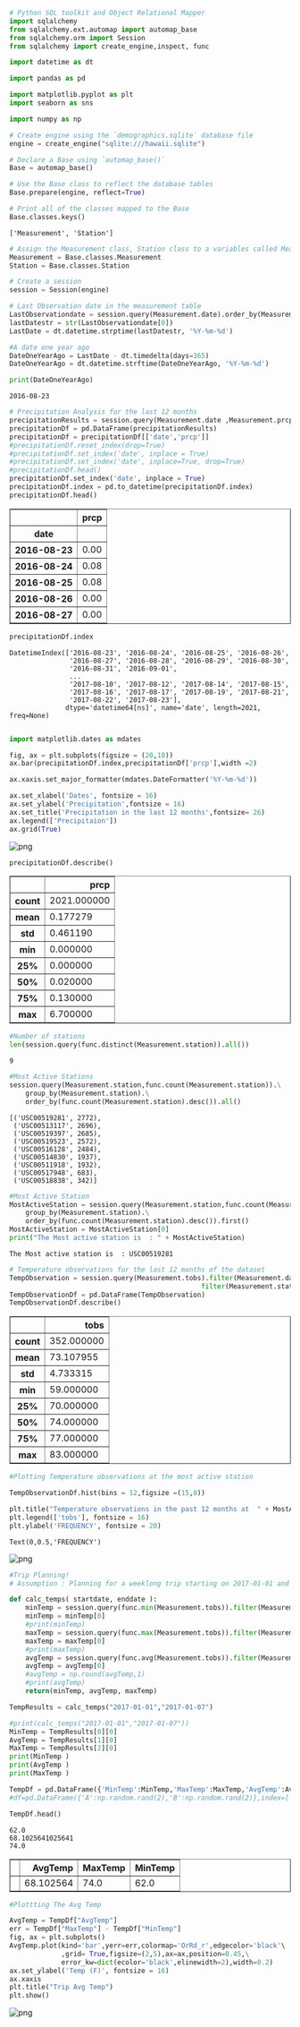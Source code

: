 

```python
# Python SQL toolkit and Object Relational Mapper
import sqlalchemy
from sqlalchemy.ext.automap import automap_base
from sqlalchemy.orm import Session
from sqlalchemy import create_engine,inspect, func

import datetime as dt

import pandas as pd

import matplotlib.pyplot as plt
import seaborn as sns

import numpy as np


```


```python
# Create engine using the `demographics.sqlite` database file
engine = create_engine("sqlite:///hawaii.sqlite")
```


```python
# Declare a Base using `automap_base()`
Base = automap_base()
```


```python
# Use the Base class to reflect the database tables
Base.prepare(engine, reflect=True)
```


```python
# Print all of the classes mapped to the Base
Base.classes.keys()
```




    ['Measurement', 'Station']




```python
# Assign the Measurement class, Station class to a variables called Measurement and Station respectively
Measurement = Base.classes.Measurement
Station = Base.classes.Station
```


```python
# Create a session
session = Session(engine)
```


```python
# Last Observation date in the measurement table
LastObservationdate = session.query(Measurement.date).order_by(Measurement.date.desc()).first()
lastDatestr = str(LastObservationdate[0])
LastDate = dt.datetime.strptime(lastDatestr, '%Y-%m-%d')

#A date one year ago
DateOneYearAgo = LastDate - dt.timedelta(days=365)
DateOneYearAgo = dt.datetime.strftime(DateOneYearAgo, '%Y-%m-%d')

print(DateOneYearAgo)
```

    2016-08-23
    


```python
# Precipitation Analysis for the last 12 months
precipitationResults = session.query(Measurement.date ,Measurement.prcp ).filter(Measurement.date >= DateOneYearAgo).all()
precipitationDf = pd.DataFrame(precipitationResults)
precipitationDf = precipitationDf[['date','prcp']]
#precipitationDf.reset_index(drop=True)
#precipitationDf.set_index('date', inplace = True)
#precipitationDf.set_index('date', inplace=True, drop=True)
#precipitationDf.head()
precipitationDf.set_index('date', inplace = True)
precipitationDf.index = pd.to_datetime(precipitationDf.index)
precipitationDf.head()
```




<div>
<style>
    .dataframe thead tr:only-child th {
        text-align: right;
    }

    .dataframe thead th {
        text-align: left;
    }

    .dataframe tbody tr th {
        vertical-align: top;
    }
</style>
<table border="1" class="dataframe">
  <thead>
    <tr style="text-align: right;">
      <th></th>
      <th>prcp</th>
    </tr>
    <tr>
      <th>date</th>
      <th></th>
    </tr>
  </thead>
  <tbody>
    <tr>
      <th>2016-08-23</th>
      <td>0.00</td>
    </tr>
    <tr>
      <th>2016-08-24</th>
      <td>0.08</td>
    </tr>
    <tr>
      <th>2016-08-25</th>
      <td>0.08</td>
    </tr>
    <tr>
      <th>2016-08-26</th>
      <td>0.00</td>
    </tr>
    <tr>
      <th>2016-08-27</th>
      <td>0.00</td>
    </tr>
  </tbody>
</table>
</div>




```python
precipitationDf.index

```




    DatetimeIndex(['2016-08-23', '2016-08-24', '2016-08-25', '2016-08-26',
                   '2016-08-27', '2016-08-28', '2016-08-29', '2016-08-30',
                   '2016-08-31', '2016-09-01',
                   ...
                   '2017-08-10', '2017-08-12', '2017-08-14', '2017-08-15',
                   '2017-08-16', '2017-08-17', '2017-08-19', '2017-08-21',
                   '2017-08-22', '2017-08-23'],
                  dtype='datetime64[ns]', name='date', length=2021, freq=None)




```python

import matplotlib.dates as mdates

fig, ax = plt.subplots(figsize = (20,10))
ax.bar(precipitationDf.index,precipitationDf['prcp'],width =2)

ax.xaxis.set_major_formatter(mdates.DateFormatter('%Y-%m-%d'))

ax.set_xlabel('Dates', fontsize = 16)
ax.set_ylabel('Precipitation',fontsize = 16)
ax.set_title('Precipitation in the last 12 months',fontsize= 26)
ax.legend(['Precipitaion'])
ax.grid(True)

```


![png](output_10_0.png)



```python
precipitationDf.describe()
```




<div>
<style>
    .dataframe thead tr:only-child th {
        text-align: right;
    }

    .dataframe thead th {
        text-align: left;
    }

    .dataframe tbody tr th {
        vertical-align: top;
    }
</style>
<table border="1" class="dataframe">
  <thead>
    <tr style="text-align: right;">
      <th></th>
      <th>prcp</th>
    </tr>
  </thead>
  <tbody>
    <tr>
      <th>count</th>
      <td>2021.000000</td>
    </tr>
    <tr>
      <th>mean</th>
      <td>0.177279</td>
    </tr>
    <tr>
      <th>std</th>
      <td>0.461190</td>
    </tr>
    <tr>
      <th>min</th>
      <td>0.000000</td>
    </tr>
    <tr>
      <th>25%</th>
      <td>0.000000</td>
    </tr>
    <tr>
      <th>50%</th>
      <td>0.020000</td>
    </tr>
    <tr>
      <th>75%</th>
      <td>0.130000</td>
    </tr>
    <tr>
      <th>max</th>
      <td>6.700000</td>
    </tr>
  </tbody>
</table>
</div>




```python
#Number of stations
len(session.query(func.distinct(Measurement.station)).all())


```




    9




```python
#Most Active Stations
session.query(Measurement.station,func.count(Measurement.station)).\
    group_by(Measurement.station).\
    order_by(func.count(Measurement.station).desc()).all()

```




    [('USC00519281', 2772),
     ('USC00513117', 2696),
     ('USC00519397', 2685),
     ('USC00519523', 2572),
     ('USC00516128', 2484),
     ('USC00514830', 1937),
     ('USC00511918', 1932),
     ('USC00517948', 683),
     ('USC00518838', 342)]




```python
#Most Active Station
MostActiveStation = session.query(Measurement.station,func.count(Measurement.station)).\
    group_by(Measurement.station).\
    order_by(func.count(Measurement.station).desc()).first()
MostActiveStation = MostActiveStation[0] 
print("The Most active station is  : " + MostActiveStation)
```

    The Most active station is  : USC00519281
    


```python
# Temperature observations for the last 12 months of the dataset
TempObservation = session.query(Measurement.tobs).filter(Measurement.date >= DateOneYearAgo). \
                                                filter(Measurement.station ==MostActiveStation).all()
TempObservationDf = pd.DataFrame(TempObservation)
TempObservationDf.describe()
```




<div>
<style>
    .dataframe thead tr:only-child th {
        text-align: right;
    }

    .dataframe thead th {
        text-align: left;
    }

    .dataframe tbody tr th {
        vertical-align: top;
    }
</style>
<table border="1" class="dataframe">
  <thead>
    <tr style="text-align: right;">
      <th></th>
      <th>tobs</th>
    </tr>
  </thead>
  <tbody>
    <tr>
      <th>count</th>
      <td>352.000000</td>
    </tr>
    <tr>
      <th>mean</th>
      <td>73.107955</td>
    </tr>
    <tr>
      <th>std</th>
      <td>4.733315</td>
    </tr>
    <tr>
      <th>min</th>
      <td>59.000000</td>
    </tr>
    <tr>
      <th>25%</th>
      <td>70.000000</td>
    </tr>
    <tr>
      <th>50%</th>
      <td>74.000000</td>
    </tr>
    <tr>
      <th>75%</th>
      <td>77.000000</td>
    </tr>
    <tr>
      <th>max</th>
      <td>83.000000</td>
    </tr>
  </tbody>
</table>
</div>




```python
#Plotting Temperature observations at the most active station

TempObservationDf.hist(bins = 12,figsize =(15,8))

plt.title("Temperature observations in the past 12 months at  " + MostActiveStation, fontsize = 24)
plt.legend(['tobs'], fontsize = 16)
plt.ylabel('FREQUENCY', fontsize = 20)
```




    Text(0,0.5,'FREQUENCY')




![png](output_16_1.png)



```python
#Trip Planning!
# Assumption : Planning for a weeklong trip starting on 2017-01-01 and ending on 2017-01-07

def calc_temps( startdate, enddate ):    
    minTemp = session.query(func.min(Measurement.tobs)).filter(Measurement.date >= startdate).filter(Measurement.date <= enddate).all()
    minTemp = minTemp[0]
    #print(minTemp)
    maxTemp = session.query(func.max(Measurement.tobs)).filter(Measurement.date >= startdate).filter(Measurement.date <= enddate).all()
    maxTemp = maxTemp[0]
    #print(maxTemp)
    avgTemp = session.query(func.avg(Measurement.tobs)).filter(Measurement.date >= startdate).filter(Measurement.date <= enddate).all()
    avgTemp = avgTemp[0]
    #avgTemp = np.round(avgTemp,1)
    #print(avgTemp)
    return(minTemp, avgTemp, maxTemp)

TempResults = calc_temps("2017-01-01","2017-01-07")

#print(calc_temps("2017-01-01","2017-01-07"))
MinTemp = TempResults[0][0]
AvgTemp = TempResults[1][0]
MaxTemp = TempResults[2][0]
print(MinTemp )
print(AvgTemp )
print(MaxTemp )

TempDf = pd.DataFrame({'MinTemp':MinTemp,'MaxTemp':MaxTemp,'AvgTemp':AvgTemp}, index =[" "])
#df=pd.DataFrame({'A':np.random.rand(2),'B':np.random.rand(2)},index=['value1','value2'] )         

TempDf.head()
```

    62.0
    68.1025641025641
    74.0
    




<div>
<style>
    .dataframe thead tr:only-child th {
        text-align: right;
    }

    .dataframe thead th {
        text-align: left;
    }

    .dataframe tbody tr th {
        vertical-align: top;
    }
</style>
<table border="1" class="dataframe">
  <thead>
    <tr style="text-align: right;">
      <th></th>
      <th>AvgTemp</th>
      <th>MaxTemp</th>
      <th>MinTemp</th>
    </tr>
  </thead>
  <tbody>
    <tr>
      <th></th>
      <td>68.102564</td>
      <td>74.0</td>
      <td>62.0</td>
    </tr>
  </tbody>
</table>
</div>




```python
#Plottting The Avg Temp

AvgTemp = TempDf["AvgTemp"]
err = TempDf["MaxTemp"] - TempDf["MinTemp"]
fig, ax = plt.subplots()
AvgTemp.plot(kind='bar',yerr=err,colormap='OrRd_r',edgecolor='black'\
             ,grid= True,figsize=(2,5),ax=ax,position=0.45,\
             error_kw=dict(ecolor='black',elinewidth=2),width=0.2)
ax.set_ylabel('Temp (F)', fontsize = 16)
ax.xaxis
plt.title("Trip Avg Temp")
plt.show()

```


![png](output_18_0.png)

